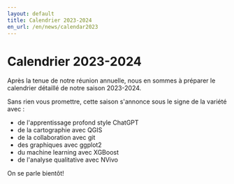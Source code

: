 ```yaml
---
layout: default
title: Calendrier 2023-2024
en_url: /en/news/calendar2023
---
```

# Calendrier 2023-2024

Après la tenue de notre réunion annuelle, nous en sommes à préparer le calendrier détaillé de notre saison 2023-2024.

Sans rien vous promettre, cette saison s'annonce sous le signe de la variété avec : 

- de l'apprentissage profond style ChatGPT
- de la cartographie avec QGIS
- de la collaboration avec git
- des graphiques avec ggplot2
- du machine learning avec XGBoost
- de l'analyse qualitative avec NVivo

On se parle bientôt!